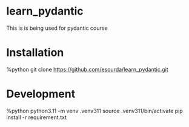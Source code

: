 # learn_pydantic
This is is being used for pydantic course

# Installation
%python
git clone https://github.com/esourda/learn_pydantic.git

# Development

%python
python3.11 -m venv .venv311
source .venv311/bin/activate
pip install -r requirement.txt
